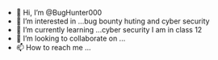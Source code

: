 - 👋 Hi, I’m @BugHunter000
- 👀 I’m interested in ...bug bounty huting and cyber security 
- 🌱 I’m currently learning ...cyber security I am in class 12
- 💞️ I’m looking to collaborate on ...
- 📫 How to reach me ...

<!---
BugHunter000/BugHunter000 is a ✨ special ✨ repository because its `README.md` (this file) appears on your GitHub profile.
You can click the Preview link to take a look at your changes.
--->
